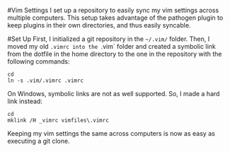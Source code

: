 #Vim Settings
I set up a repository to easily sync my vim settings across multiple 
computers. This setup takes advantage of the pathogen plugin to keep plugins in
their own directories, and thus easily syncable. 

#Set Up
First, I initialized a git repository in the `~/.vim/` folder. Then, I moved my
 old `.vimrc into the `.vim` folder and created a symbolic link from the 
dotfile in the home directory to the one in the repository with the following
commands:

    cd
    ln -s .vim/.vimrc .vimrc

On Windows, symbolic links are not as well supported. So, I made a hard link
instead:

    cd
    mklink /H _vimrc vimfiles\.vimrc

Keeping my vim settings the same across computers is now as easy as executing a 
git clone.
